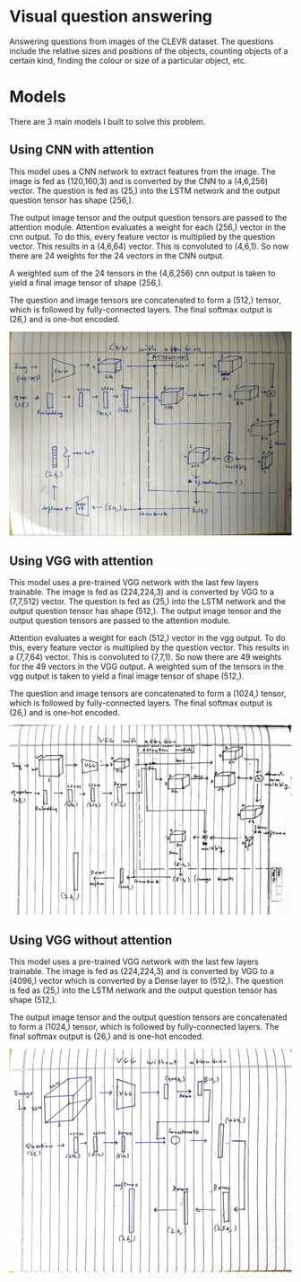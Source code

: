 # Visual question answering

Answering questions from images of the CLEVR dataset. The questions include the relative sizes and positions of the objects, counting objects of a certain kind, finding the colour or size of a particular object, etc.

# Models

There are 3 main models I built to solve this problem.

## Using CNN with attention

This model uses a CNN network to extract features from the image. The image is fed as (120,160,3) and is converted by the CNN to a (4,6,256) vector. The question is fed as (25,) into the LSTM network and the output question tensor has shape (256,). 

The output image tensor and the output question tensors are passed to the attention module. Attention evaluates a weight for each (256,) vector in the cnn output. To do this, every feature vector is multiplied by the question vector. This results in a (4,6,64) vector. This is convoluted to (4,6,1). So now there are 24 weights for the 24 vectors in the CNN output. 

A weighted sum of the 24 tensors in the (4,6,256) cnn output is taken to yield a final image tensor of shape (256,).

The question and image tensors are concatenated to form a (512,) tensor, which is followed by fully-connected layers. The final softmax
output is (26,) and is one-hot encoded.

![alt text](https://raw.githubusercontent.com/Nirvan101/visual-question-answering/master/model_diagrams/cnn_with_att.jpg)

## Using VGG with attention

This model uses a pre-trained VGG network with the last few layers trainable. The image is fed as (224,224,3) and is converted by VGG to a (7,7,512) vector. The question is fed as (25,) into the LSTM network and the output question tensor has shape (512,). The output image tensor and the
output question tensors are passed to the attention module.

Attention evaluates a weight for each (512,) vector in the vgg output. To do this, every feature vector is multiplied by the question vector. This results in a (7,7,64) vector. This is convoluted to (7,7,1). So now there are 49 weights for the 49 vectors in the VGG output. A weighted sum of the tensors in the vgg output is taken to yield a final image tensor of shape (512,).

The question and image tensors are concatenated to form a (1024,)
tensor, which is followed by fully-connected layers. The final softmax
output is (26,) and is one-hot encoded.

![alt text](https://raw.githubusercontent.com/Nirvan101/visual-question-answering/master/model_diagrams/vgg_with_att.jpg)

## Using VGG without attention

This model uses a pre-trained VGG network with the last few layers trainable. The image is fed as (224,224,3) and is converted by VGG to a (4096,) vector which is converted by a Dense layer to (512,). The question is fed as (25,) into the LSTM network and the output question tensor has shape (512,). 

The output image tensor and the output question tensors are concatenated to form a (1024,) tensor, which is followed by fully-connected layers. The final softmax output is (26,) and is one-hot encoded.

![alt text](https://raw.githubusercontent.com/Nirvan101/visual-question-answering/master/model_diagrams/vgg_without_att.jpg)
